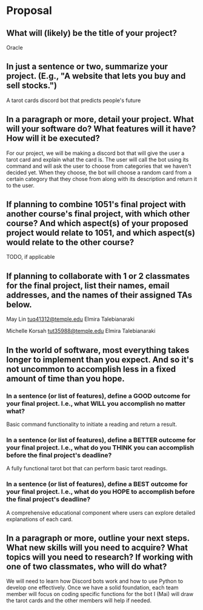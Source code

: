 # Proposal

## What will (likely) be the title of your project?

Oracle

## In just a sentence or two, summarize your project. (E.g., "A website that lets you buy and sell stocks.")

A tarot cards discord bot that predicts people's future

## In a paragraph or more, detail your project. What will your software do? What features will it have? How will it be executed?

For our project, we will be making a discord bot that will give the user a tarot card and explain what the card is. The user will call the bot using its command and will ask the user to choose from categories that we haven't decided yet. When they choose, the bot will choose a random card from a certain category that they chose from along with its description and return it to the user. 

## If planning to combine 1051's final project with another course's final project, with which other course? And which aspect(s) of your proposed project would relate to 1051, and which aspect(s) would relate to the other course?

TODO, if applicable

## If planning to collaborate with 1 or 2 classmates for the final project, list their names, email addresses, and the names of their assigned TAs below.

May Lin
tuq41312@temple.edu
Elmira Talebianaraki

Michelle Korsah
tut35988@temple.edu
Elmira Talebianaraki

## In the world of software, most everything takes longer to implement than you expect. And so it's not uncommon to accomplish less in a fixed amount of time than you hope.

### In a sentence (or list of features), define a GOOD outcome for your final project. I.e., what WILL you accomplish no matter what?

Basic command functionality to initiate a reading and return a result.

### In a sentence (or list of features), define a BETTER outcome for your final project. I.e., what do you THINK you can accomplish before the final project's deadline?

A fully functional tarot bot that can perform basic tarot readings.

### In a sentence (or list of features), define a BEST outcome for your final project. I.e., what do you HOPE to accomplish before the final project's deadline?

A comprehensive educational component where users can explore detailed explanations of each card.

## In a paragraph or more, outline your next steps. What new skills will you need to acquire? What topics will you need to research? If working with one of two classmates, who will do what?

We will need to learn how Discord bots work and how to use Python to develop one effectively. Once we have a solid foundation, each team member will focus on coding specific functions for the bot I (Mai) will draw the tarot cards and the other members will help if needed. 
